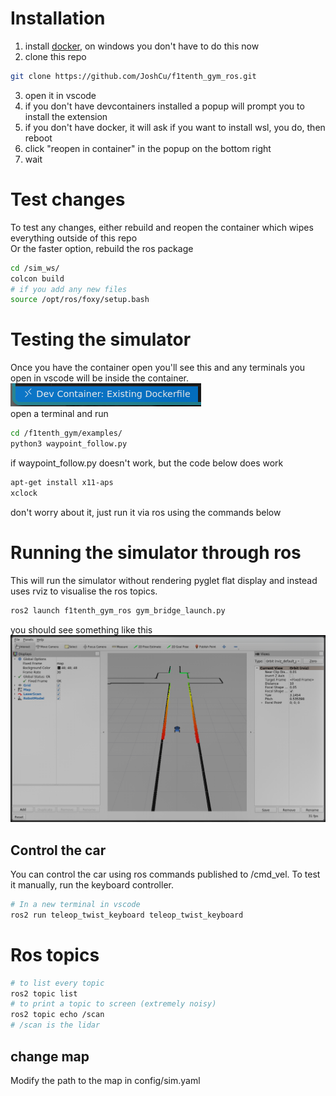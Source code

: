 # Installation
1) install [docker](https://docs.docker.com/get-docker/), on windows you don't have to do this now
2) clone this repo
```bash
git clone https://github.com/JoshCu/f1tenth_gym_ros.git
```
3) open it in vscode
4) if you don't have devcontainers installed a popup will prompt you to install the extension
5) if you don't have docker, it will ask if you want to install wsl, you do, then reboot
6) click "reopen in container" in the popup on the bottom right
7) wait

# Test changes
To test any changes, either rebuild and reopen the container which wipes everything outside of this repo   
Or the faster option, rebuild the ros package
```bash
cd /sim_ws/
colcon build
# if you add any new files
source /opt/ros/foxy/setup.bash
```

# Testing the simulator
Once you have the container open you'll see this and any terminals you open in vscode will be inside the container.   
![Alt text](readme_images/image.png)   
open a terminal and run   
```bash
cd /f1tenth_gym/examples/
python3 waypoint_follow.py
```
if waypoint_follow.py doesn't work, but the code below does work 
```bash
apt-get install x11-aps
xclock
```
don't worry about it, just run it via ros using the commands below

# Running the simulator through ros
This will run the simulator without rendering pyglet flat display and instead uses rviz to visualise the ros topics.
```bash
ros2 launch f1tenth_gym_ros gym_bridge_launch.py
```   
you should see something like this   
![](readme_images/image-1.png)   

## Control the car
You can control the car using ros commands published to /cmd_vel.
To test it manually, run the keyboard controller.
```bash
# In a new terminal in vscode
ros2 run teleop_twist_keyboard teleop_twist_keyboard
```

# Ros topics
```bash
# to list every topic
ros2 topic list
# to print a topic to screen (extremely noisy)
ros2 topic echo /scan
# /scan is the lidar
```

## change map
Modify the path to the map in config/sim.yaml

